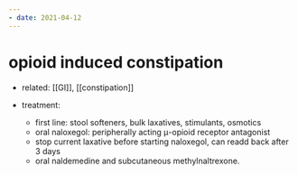 ```yaml
---
- date: 2021-04-12
---
```


# opioid induced constipation

- related: [[GI]], [[constipation]]

- treatment:
	- first line: stool softeners, bulk laxatives, stimulants, osmotics
	- oral naloxegol: peripherally acting μ-opioid receptor antagonist
	- stop current laxative before starting naloxegol, can readd back after 3 days
	- oral naldemedine and subcutaneous methylnaltrexone.
